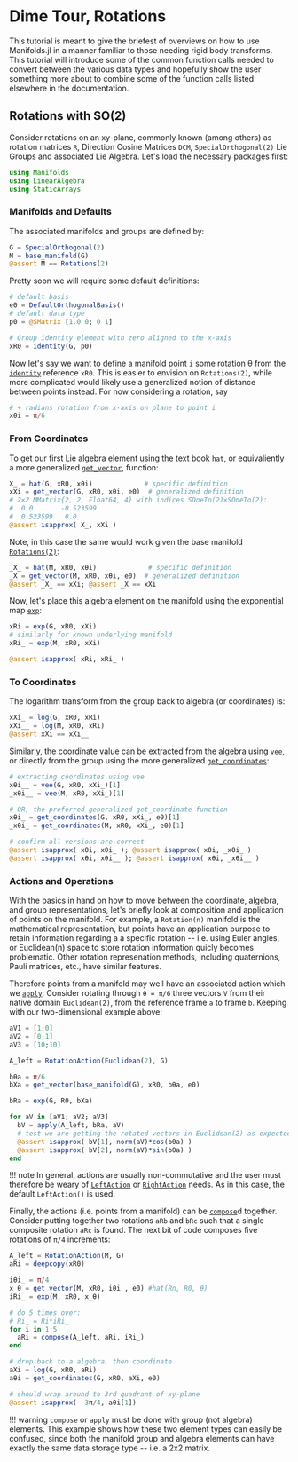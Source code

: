 # Dime Tour, Rotations

This tutorial is meant to give the briefest of overviews on how to use Manifolds.jl in a manner familiar to those needing rigid body transforms.  This tutorial will introduce some of the common function calls needed to convert between the various data types and hopefully show the user something more about to combine some of the function calls listed elsewhere in the documentation.

## Rotations with SO(2)

Consider rotations on an xy-plane, commonly known (among others) as rotation matrices `R`, Direction Cosine Matrices `DCM`, `SpecialOrthogonal(2)` Lie Groups and associated Lie Algebra.  Let's load the necessary packages first:
```julia
using Manifolds
using LinearAlgebra
using StaticArrays
```

### Manifolds and Defaults

The associated manifolds and groups are defined by:
```julia
G = SpecialOrthogonal(2)
M = base_manifold(G)
@assert M == Rotations(2)
```

Pretty soon we will require some default definitions:
```julia
# default basis
e0 = DefaultOrthogonalBasis()
# default data type
p0 = @SMatrix [1.0 0; 0 1]

# Group identity element with zero aligned to the x-axis
xR0 = identity(G, p0)
```

Now let's say we want to define a manifold point `i` some rotation θ from the [`identity`](@ref) reference `xR0`.  This is easier to envision on `Rotations(2)`, while more complicated would likely use a generalized notion of distance between points instead.  For now considering a rotation, say
```julia
# + radians rotation from x-axis on plane to point i
xθi = π/6
```

### From Coordinates

To get our first Lie algebra element using the text book [`hat`](@ref), or equivaliently a more generalized [`get_vector`](@ref), function:
```julia
X_ = hat(G, xR0, xθi)             # specific definition
xXi = get_vector(G, xR0, xθi, e0)  # generalized definition
# 2×2 MMatrix{2, 2, Float64, 4} with indices SOneTo(2)×SOneTo(2):
#  0.0       -0.523599
#  0.523599   0.0
@assert isapprox( X_, xXi )
```

Note, in this case the same would work given the base manifold [`Rotations(2)`](@ref):
```julia
_X_ = hat(M, xR0, xθi)             # specific definition
_X = get_vector(M, xR0, xθi, e0)  # generalized definition
@assert _X_ == xXi; @assert _X == xXi
```

Now, let's place this algebra element on the manifold using the exponential map [`exp`](@ref):
```julia
xRi = exp(G, xR0, xXi)
# similarly for known underlying manifold
xRi_ = exp(M, xR0, xXi)

@assert isapprox( xRi, xRi_ )
```

### To Coordinates

The logarithm transform from the group back to algebra (or coordinates) is:
```julia
xXi_ = log(G, xR0, xRi)
xXi__ = log(M, xR0, xRi)
@assert xXi == xXi__
```

Similarly, the coordinate value can be extracted from the algebra using [`vee`](@ref), or directly from the group using the more generalized [`get_coordinates`](@ref):
```julia
# extracting coordinates using vee
xθi__ = vee(G, xR0, xXi_)[1]
_xθi__ = vee(M, xR0, xXi_)[1]

# OR, the preferred generalized get_coordinate function
xθi_ = get_coordinates(G, xR0, xXi_, e0)[1]
_xθi_ = get_coordinates(M, xR0, xXi_, e0)[1]

# confirm all versions are correct
@assert isapprox( xθi, xθi_ ); @assert isapprox( xθi, _xθi_ )
@assert isapprox( xθi, xθi__ ); @assert isapprox( xθi, _xθi__ )
```

### Actions and Operations

With the basics in hand on how to move between the coordinate, algebra, and group representations, let's briefly look at composition and application of points on the manifold.  For example, a `Rotation(n)` manifold is the mathematical representation, but points have an application purpose to retain information regarding a a specific rotation -- i.e. using Euler angles, or Euclidean(n) space to store rotation information quicly becomes problematic.  Other rotation represenation methods, including quaternions, Pauli matrices, etc., have similar features.

Therefore points from a manifold may well have an associated action which we [`apply`](@ref).  Consider rotating through `θ = π/6` three vectors `V` from their native domain `Euclidean(2)`, from the reference frame `a` to frame `b`.  Keeping with our two-dimensional example above:
```julia
aV1 = [1;0]
aV2 = [0;1]
aV3 = [10;10]

A_left = RotationAction(Euclidean(2), G)

bθa = π/6
bXa = get_vector(base_manifold(G), xR0, bθa, e0)

bRa = exp(G, R0, bXa)

for aV in [aV1; aV2; aV3]
  bV = apply(A_left, bRa, aV)
  # test we are getting the rotated vectors in Euclidean(2) as expected
  @assert isapprox( bV[1], norm(aV)*cos(bθa) )
  @assert isapprox( bV[2], norm(aV)*sin(bθa) )
end
```

!!! note
    In general, actions are usually non-commutative and the user must therefore be weary of [`LeftAction`](@ref) or [`RightAction`](@ref) needs.  As in this case, the default `LeftAction()` is used.

Finally, the actions (i.e. points from a manifold) can be [`compose`](@ref)d together.  Consider putting together two rotations `aRb` and `bRc` such that a single composite rotation `aRc` is found.  The next bit of code composes five rotations of `π/4` increments:
```julia
A_left = RotationAction(M, G)
aRi = deepcopy(xR0)

iθi_ = π/4
x_θ = get_vector(M, xR0, iθi_, e0) #hat(Rn, R0, θ)
iRi_ = exp(M, xR0, x_θ)

# do 5 times over:
# Ri_ = Ri*iRi_
for i in 1:5
  aRi = compose(A_left, aRi, iRi_)
end

# drop back to a algebra, then coordinate
aXi = log(G, xR0, aRi)
aθi = get_coordinates(G, xR0, aXi, e0)

# should wrap around to 3rd quadrant of xy-plane
@assert isapprox( -3π/4, aθi[1])
```

!!! warning
    `compose` or `apply` must be done with group (not algebra) elements.  This example shows how these two element types can easily be confused, since both the manifold group and algebra elements can have exactly the same data storage type -- i.e. a 2x2 matrix.
